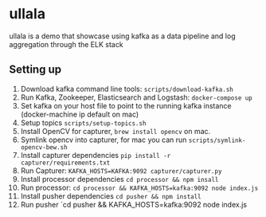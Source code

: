 # ullala

ullala is a demo that showcase using kafka as a data pipeline and log aggregation through the ELK stack

## Setting up

1. Download kafka command line tools: `scripts/download-kafka.sh`
2. Run Kafka, Zookeeper, Elasticsearch and Logstash: `docker-compose up`
3. Set kafka on your host file to point to the running kafka instance (docker-machine ip default on mac)
3. Setup topics `scripts/setup-topics.sh`
4. Install OpenCV for capturer, `brew install opencv` on mac.
5. Symlink opencv into capturer, for mac you can run `scripts/symlink-opencv-bew.sh`
6. Install capturer dependencies `pip install -r capturer/requirements.txt`
6. Run Capturer: `KAFKA_HOSTS=KAFKA:9092 capturer/capturer.py`
7. Install processor dependencies `cd processor && npm insall`
8. Run processor: `cd processor && KAFKA_HOSTS=kafka:9092 node index.js`
9. Install pusher dependencies `cd pusher && npm install`
10. Run pusher `cd pusher && KAFKA_HOSTS=kafka:9092 node index.js
